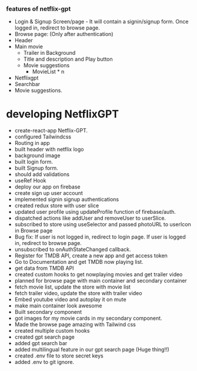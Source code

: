 ### features of netflix-gpt
- Login & Signup Screen/page - It will contain a signin/signup form. Once logged in, redirect to browse page.
- Browse page: (Only after authentication)
 - Header
 - Main movie
    - Trailer in Background
    - Title and description and Play button
    - Movie suggestions
        - MovieList * n
- Netflixgpt
 - Searchbar
 - Movie suggestions.


 # developing NetflixGPT
 - create-react-app Netflix-GPT.
 - configured Tailwindcss
 - Routing in app
 - built header with netflix logo
 - background image
 - built login form.
 - built Signup form.
 - should add validations
 - useRef Hook
 - deploy our app on firebase
 - create sign up user account
 - implemented signin signup authentications
 - created redux store with user slice
 - updated user profile using updateProfile function of firebase/auth.
 - dispatched actions like addUser and removeUser to userSlice.
 - subscribed to store using useSelector and passed photoURL to userIcon in Browse page
 - Bug fix: If user is not logged in, redirect to login page. If user is logged in, redirect to browse page.
 - unsubscribed to onAuthStateChanged callback.
 - Register for TMDB API, create a new app and get access token
 - Go to Documentation and get TMDB now playing list.
 - get data from TMDB API
 - created custom hooks to get nowplaying movies and get trailer video
 - planned for browse page with main container and secondary container
 - fetch movie list, update the store with movie list
 - fetch trailer video, update the store with trailer video
 - Embed youtube video and autoplay it on mute
 - make main container look awesome
 - Built secondary component
 - got images for my movie cards in my secondary component.
 - Made the browse page amazing with Tailwind css
 - created multiple custom hooks
 - created gpt search page
 - added gpt search bar
 - added multilingual feature in our gpt search page (Huge thing!!)
 - created .env file to store secret keys
  - added .env to git ignore.